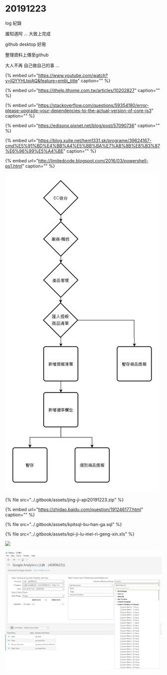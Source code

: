 # 20191223

log 紀錄

誰知道阿 ... 大致上完成

github desktop 好用

整理資料上傳至github

大人不再 自己做自己的事 ...

{% embed url="https://www.youtube.com/watch?v=IQYYHLtpiAQ&feature=emb\_title" caption="" %}

{% embed url="https://ithelp.ithome.com.tw/articles/10202827" caption="" %}

{% embed url="https://stackoverflow.com/questions/59354180/error-please-upgrade-your-dependencies-to-the-actual-version-of-core-js3" caption="" %}

{% embed url="https://edisonx.pixnet.net/blog/post/57090736" caption="" %}

{% embed url="https://blog.xuite.net/hem1331.sk/programe/39624167-cmd%E5%91%BD%E4%BB%A4%E5%BB%BA%E7%AB%8B%E8%B3%87%E6%96%99%E5%A4%BE" caption="" %}

{% embed url="http://limitedcode.blogspot.com/2016/03/powershell-ps1.html" caption="" %}

![](../.gitbook/assets/5dea1cf645fc6.png)

{% file src="../.gitbook/assets/jing-ji-api20191223.zip" %}

{% embed url="https://zhidao.baidu.com/question/191246177.html" caption="" %}

{% file src="../.gitbook/assets/kpitsql-bu-han-ga.sql" %}

{% file src="../.gitbook/assets/kpi-ji-lu-mei-ri-geng-xin.xls" %}

![](https://github.com/johch3n611u/EC_Web-AP_Developer/tree/095f673ceb3c1661899447a7223f2f55012c6b3d/.gitbook/assets/image%20%28114%29.png)

![](../.gitbook/assets/image%20%2811%29.png)

